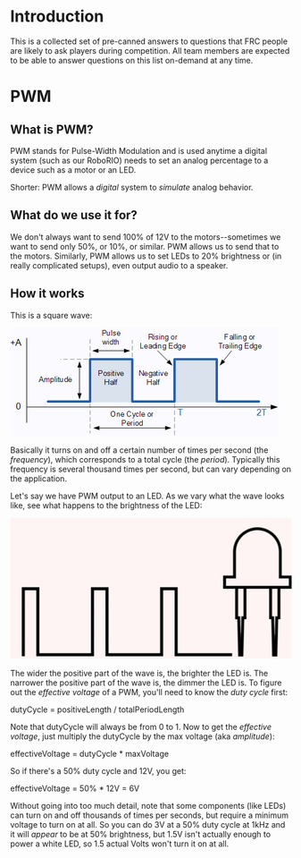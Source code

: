 # Introduction

This is a collected set of pre-canned answers to questions that FRC people are likely to ask
players during competition.  All team members are expected to be able to answer questions on
this list on-demand at any time.

# PWM

## What is PWM?

PWM stands for Pulse-Width Modulation and is used anytime a digital system (such as our
RoboRIO) needs to set an analog percentage to a device such as a motor or an LED.

Shorter: PWM allows a *digital* system to *simulate* analog behavior.

## What do we use it for?

We don't always want to send 100% of 12V to the motors--sometimes we want to send only 50%,
or 10%, or similar.  PWM allows us to send that to the motors.  Similarly, PWM allows us to
set LEDs to 20% brightness or (in really complicated setups), even output audio to a speaker.

## How it works

This is a square wave:

![Square Wave](square.gif)

Basically it turns on and off a certain number of times per second (the *frequency*), which
corresponds to a total cycle (the *period*).  Typically this frequency is several thousand
times per second, but can vary depending on the application.

Let's say we have PWM output to an LED.  As we vary what the wave looks like, see what
happens to the brightness of the LED:

![PWM Animation](pwm.gif)

The wider the positive part of the wave is, the brighter the LED is.  The narrower the
positive part of the wave is, the dimmer the LED is.  To figure out the *effective voltage*
of a PWM, you'll need to know the *duty cycle* first:

dutyCycle = positiveLength / totalPeriodLength

Note that dutyCycle will always be from 0 to 1.  Now to get the *effective voltage*, just
multiply the dutyCycle by the max voltage (aka *amplitude*):

effectiveVoltage = dutyCycle * maxVoltage

So if there's a 50% duty cycle and 12V, you get:

effectiveVoltage = 50% * 12V = 6V

Without going into too much detail, note that some components (like LEDs) can turn on and
off thousands of times per seconds, but require a minimum voltage to turn on at all.  So
you can do 3V at a 50% duty cycle at 1kHz and it will *appear* to be at 50% brightness, but
1.5V isn't actually enough to power a white LED, so 1.5 actual Volts won't turn it on at
all.
